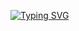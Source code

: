[![Typing SVG](https://readme-typing-svg.demolab.com?font=Jetbrains+Mono&duration=4000&pause=200&center=true&vCenter=true&random=false&width=435&lines=Organization+of+CODA-Orl%C3%A9ans;Composed+of+the+most+rigorous;Rapha%C3%ABl+%7C+Beno%C3%AEt+%7C+Mat%C3%A9o;Kilian+%7C+Guillaume)](https://git.io/typing-svg)

